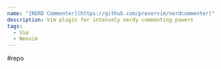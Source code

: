 ```yaml
---
name: "[NERD Commenter](https://github.com/preservim/nerdcommenter)"
description: Vim plugin for intensely nerdy commenting powers
tags:
  - Vim
  - Neovim
---
```

#repo